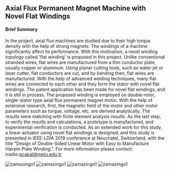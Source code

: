 ## Axial Flux Permanent Magnet Machine with Novel Flat Windings
#### Brief Summary
In the project, axial flux machines are studied due to their high torque density with the help of strong magnets. The windings of a machine significantly affect its performance. With this motivation, a novel winding topology called 'flat winding' is proposed in this project. Unlike conventional stranded wires, flat wires are manufactured from a thin conductor plate, usually copper or aluminum. Using planar cutting tools, such as water jet or laser cutter, flat conductors are cut, and by bending then, flat wires are manufactured. With the help of advanced welding techniques, many flat wires are connected to each other and they form the stator with novel flat windings. The patent application has been made for novel flat windings, and it is still in process. The proposed winding is employed on double-rotor, single-stator type axial flux permanent magnet motor. With the help of extensive research, first, the magnetic field of the motor and other motor parameters such as torque, voltage, etc. are derived analytically. The results were matching with finite element analysis results. As the last step, to verify the results and calculations, a prototype is manufactured, and experimental verification is conducted. As an extended work for this study, a linear actuator using novel flat windings is designed, and this study is presented in IEEE-LDIA 2019 conference at Neuchatel, Switzerland, with the title "Design of Double-Sided Linear Motor with Easy to Manufacture Hairpin Plate Winding.". For more information please contact: mailto:gcakal@metu.edu.tr

![zamazingo1](/zamazingo1.png)
![zamazingo1](/zamazingo2.png)
![zamazingo1](/zamazingo3.png)
![zamazingo1](/zamazingo4.png)
